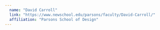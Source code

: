 ```yaml
---
  name: "David Carroll"
  link: "https://www.newschool.edu/parsons/faculty/David-Carroll/"
  affiliation: "Parsons School of Design"
---
```

